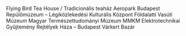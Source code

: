 Flying Bird Tea House / Tradicionális teaház
Aeropark Budapest Repülőmúzeum – Légiközlekedési Kulturális Központ
Földalatti Vasúti Múzeum
Magyar Természettudományi Múzeum
MMKM Elektrotechnikai Gyűjtemény
Rejtélyek Háza – Budapest
Várkert Bazár

